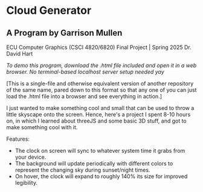 # Cloud Generator

## A Program by Garrison Mullen

ECU Computer Graphics (CSCI 4820/6820)
Final Project | Spring 2025
Dr. David Hart

*To demo this program, download the .html file included and open it in a web browser. No terminal-based localhost server setup needed yay*

[This is a single-file and otherwise equivalent version of another repository of the same name, pared down to this format so that any one of you can just load the .html file into a browser and see everything in action.]

I just wanted to make something cool and small that can be used to throw a little skyscape onto the screen. 
Hence, here's a project I spent 8-10 hours on, in which I learned about threeJS and some basic 3D stuff, and got to make something cool with it.

Features:

- The clock on screen will sync to whatever system time it grabs from your device.
- The background will update periodically with different colors to represent the changing sky during sunset/night times.
- On hover, the clock will expand to roughly 140% its size for improved legibility.
